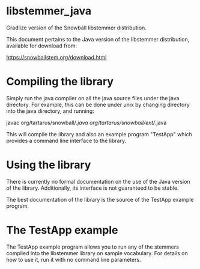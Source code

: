 libstemmer_java
===============

Gradlize version of the Snowball libstemmer distribution. 

This document pertains to the Java version of the libstemmer distribution,
available for download from:

https://snowballstem.org/download.html


Compiling the library
=====================

Simply run the java compiler on all the java source files under the java
directory.  For example, this can be done under unix by changing directory into
the java directory, and running:

javac org/tartarus/snowball/*.java org/tartarus/snowball/ext/*.java

This will compile the library and also an example program "TestApp" which
provides a command line interface to the library.


Using the library
=================

There is currently no formal documentation on the use of the Java version
of the library. Additionally, its interface is not guaranteed to be
stable.

The best documentation of the library is the source of the TestApp example
program.


The TestApp example
===================

The TestApp example program allows you to run any of the stemmers
compiled into the libstemmer library on sample vocabulary.  For
details on how to use it, run it with no command line parameters.
